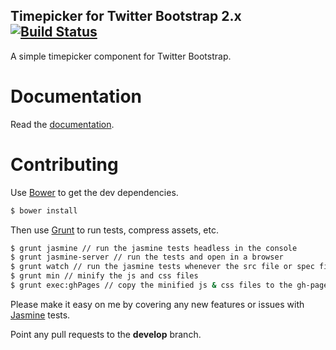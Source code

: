 Timepicker for Twitter Bootstrap 2.x [![Build Status](https://secure.travis-ci.org/jdewit/bootstrap-timepicker.png)](http://travis-ci.org/jdewit/bootstrap-timepicker)
------------------------------------

A simple timepicker component for Twitter Bootstrap.

Documentation
=============

Read the <a href="http://jdewit.github.com/bootstrap-timepicker">documentation</a>.

Contributing
============

Use <a href="https://github.com/twitter/bower">Bower</a> to get the dev dependencies.

``` bash 
$ bower install
````

Then use <a href="www.gruntjs.com">Grunt</a> to run tests, compress assets, etc. 

``` bash 
$ grunt jasmine // run the jasmine tests headless in the console
$ grunt jasmine-server // run the tests and open in a browser
$ grunt watch // run the jasmine tests whenever the src file or spec file is changed
$ grunt min // minify the js and css files
$ grunt exec:ghPages // copy the minified js & css files to the gh-pages branch

```

Please make it easy on me by covering any new features or issues 
with <a href="http://pivotal.github.com/jasmine">Jasmine</a> tests.

Point any pull requests to the <b>develop</b> branch.
